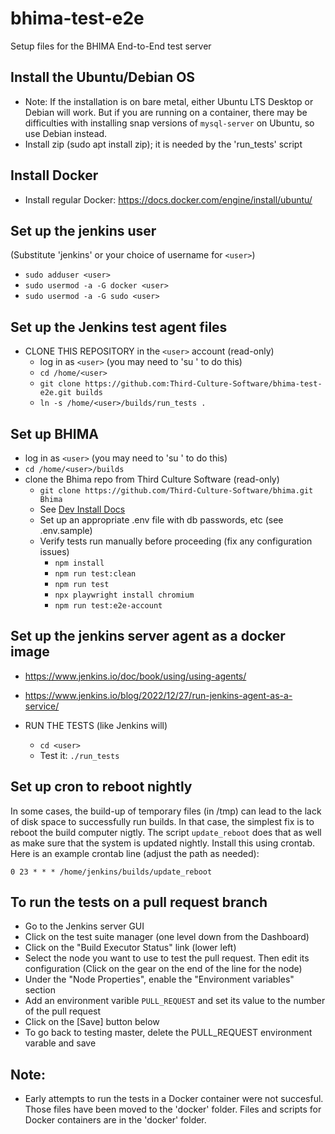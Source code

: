 # bhima-test-e2e
Setup files for the BHIMA End-to-End test server

## Install the Ubuntu/Debian OS
- Note: If the installation is on bare metal, either Ubuntu LTS Desktop or Debian will work.
  But if you are running on a container, there may be difficulties with installing snap
  versions of `mysql-server` on Ubuntu, so use Debian instead.
- Install zip (sudo apt install zip); it is needed by the 'run_tests' script

## Install Docker
- Install regular Docker: https://docs.docker.com/engine/install/ubuntu/

## Set up the jenkins user
(Substitute 'jenkins' or your choice of username for `<user>`)
- `sudo adduser <user>`
- `sudo usermod -a -G docker <user>`
- `sudo usermod -a -G sudo <user>`

## Set up the Jenkins test agent files
- CLONE THIS REPOSITORY in the `<user>` account (read-only)
  - log in as `<user>` (you may need to 'su <user>' to do this)
  - `cd /home/<user>`
  - `git clone https://github.com:Third-Culture-Software/bhima-test-e2e.git builds`
  - `ln -s /home/<user>/builds/run_tests . `

## Set up BHIMA
- log in as `<user>` (you may need to 'su <user>' to do this)
- `cd /home/<user>/builds`
- clone the Bhima repo from Third Culture Software (read-only)
   - `git clone https://github.com/Third-Culture-Software/bhima.git Bhima`
   - See [Dev Install Docs](https://docs.bhi.ma/en/for-developers/installing-bhima.html)
   - Set up an appropriate .env file with db passwords, etc (see .env.sample)
   - Verify tests run manually before proceeding (fix any configuration issues)
     - `npm install`
     - `npm run test:clean`
     - `npm run test`
     - `npx playwright install chromium`
     - `npm run test:e2e-account`

## Set up the jenkins server agent as a docker image
- https://www.jenkins.io/doc/book/using/using-agents/
- https://www.jenkins.io/blog/2022/12/27/run-jenkins-agent-as-a-service/

- RUN THE TESTS (like Jenkins will)
  - `cd <user>`
  - Test it: `./run_tests`

## Set up cron to reboot nightly
In some cases, the build-up of temporary files (in /tmp) can lead to the lack of disk space to 
successfully run builds.  In that case, the simplest fix is to reboot the build computer nigtly.
The script `update_reboot` does that as well as make sure that the system is updated nightly.
Install this using crontab.  Here is an example crontab line (adjust the path as needed):

  `0 23 * * * /home/jenkins/builds/update_reboot`

## To run the tests on a pull request branch
- Go to the Jenkins server GUI
- Click on the test suite manager (one level down from the Dashboard)
- Click on the "Build Executor Status" link (lower left)
- Select the node you want to use to test the pull request. Then
  edit its configuration (Click on the gear on the end of the line for the node)
- Under the "Node Properties", enable the "Environment variables" section
- Add an environment varible `PULL_REQUEST` and set its value to the number of the pull request
- Click on the [Save] button below
- To go back to testing master, delete the PULL_REQUEST environment varable and save

## Note:
- Early attempts to run the tests in a Docker container were not succesful.  Those files have been moved to the 'docker' folder.  Files and scripts for Docker containers are in the 'docker' folder.
